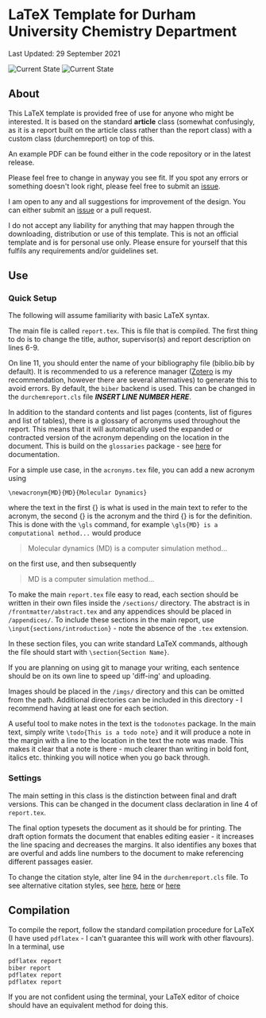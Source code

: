 # LaTeX Template for Durham University Chemistry Department

Last Updated: 29 September 2021

![Current State](https://github.com/davidevansdurham/report-template/actions/workflows/compile.yml/badge.svg)
![Current State](https://github.com/davidevansdurham/report-template/actions/workflows/compile_and_release.yml/badge.svg)
## About

This LaTeX template is provided free of use for anyone who might be interested. It is based on the standard **article** class (somewhat confusingly, as it is a report built on the article class rather than the report class) with a custom class (durchemreport) on top of this.

An example PDF can be found either in the code repository or in the latest release.

Please feel free to change in anyway you see fit. If you spot any errors or something doesn't look right, please feel free to submit an [issue](https://github.com/davidevansdurham/report-template/issues).

I am open to any and all suggestions for improvement of the design. You can either submit an [issue](https://github.com/davidevansdurham/report-template/issues) or a pull request.

I do not accept any liability for anything that may happen through the downloading, distribution or use of this template. This is not an official template and is for personal use only. Please ensure for yourself that this fulfils any requirements and/or guidelines set.

## Use

### Quick Setup

The following will assume familiarity with basic LaTeX syntax.

The main file is called `report.tex`. This is file that is compiled. The first thing to do is to change the title, author, supervisor(s) and report description on lines 6-9.

On line 11, you should enter the name of your bibliography file (biblio.bib by default). It is recommended to us a reference manager ([Zotero](https://www.zotero.org) is my recommendation, however there are several alternatives) to generate this to avoid errors. By default, the `biber` backend is used. This can be changed in the `durchemreport.cls` file ***INSERT LINE NUMBER HERE***.

In addition to the standard contents and list pages (contents, list of figures and list of tables), there is a glossary of acronyms used throughout the report. This means that it will automatically used the expanded or contracted version of the acronym depending on the location in the document. This is build on the `glossaries` package - see [here](https://ctan.org/pkg/glossaries?lang=en) for documentation. 

For a simple use case, in the `acronyms.tex` file, you can add a new acronym using
```
\newacronym{MD}{MD}{Molecular Dynamics}
```
where the text in the first {} is what is used in the main text to refer to the acronym, the second {} is the acronym and the third {} is for the definition. This is done with the `\gls` command, for example `\gls{MD} is a computational method...` would produce 
> Molecular dynamics (MD) is a computer simulation method...

on the first use, and then subsequently

> MD is a computer simulation method...

To make the main `report.tex` file easy to read, each section should be written in their own files inside the `/sections/` directory. The abstract is in `/frontmatter/abstract.tex` and any appendices should be placed in `/appendices/`. To include these sections in the main report, use `\input{sections/introduction}` - note the absence of the `.tex` extension.

In these section files, you can write standard LaTeX commands, although the file should start with `\section{Section Name}`.

If you are planning on using git to manage your writing, each sentence should be on its own line to speed up 'diff-ing' and uploading.

Images should be placed in the `/imgs/` directory and this can be omitted from the path. Additional directories can be included in this directory - I recommend having at least one for each section.

A useful tool to make notes in the text is the `todonotes` package. In the main text, simply write `\todo{This is a todo note}` and it will produce a note in the margin with a line to the location in the text the note was made. This makes it clear that a note is there - much clearer than writing in bold font, italics etc. thinking you will notice when you go back through.

### Settings

The main setting in this class is the distinction between final and draft versions. This can be changed in the document class declaration in line 4 of `report.tex`.

The final option typesets the document as it should be for printing. The draft option formats the document that enables editing easier - it increases the line spacing and decreases the margins. It also identifies any boxes that are overful and adds line numbers to the document to make referencing different passages easier.

To change the citation style, alter line 94 in the `durchemreport.cls` file. To see alternative citation styles, see [here](https://www.reed.edu/cis/help/LaTeX/bibtexstyles.html), [here](https://www.overleaf.com/learn/latex/Biblatex_citation_styles) or [here](https://sharelatex.psi.ch/learn/Biblatex_citation_styles)

## Compilation

To compile the report, follow the standard compilation procedure for LaTeX (I have used `pdflatex` - I can't guarantee this will work with other flavours). In a terminal, use

```
pdflatex report
biber report
pdflatex report
pdflatex report
```

If you are not confident using the terminal, your LaTeX editor of choice should have an equivalent method for doing this.


